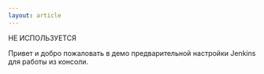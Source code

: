 ```yaml
---
layout: article
---
```

НЕ ИСПОЛЬЗУЕТСЯ

Привет и добро пожаловать в демо предварительной настройки Jenkins для работы из консоли.
